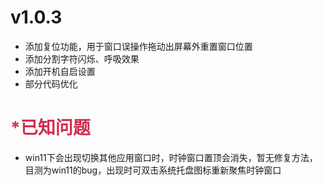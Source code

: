 # v1.0.3

- 添加复位功能，用于窗口误操作拖动出屏幕外重置窗口位置
- 添加分割字符闪烁、呼吸效果
- 添加开机自启设置
- 部分代码优化

# <font color="#d03050">*已知问题</font>

- win11下会出现切换其他应用窗口时，时钟窗口置顶会消失，暂无修复方法，目测为win11的bug，出现时可双击系统托盘图标重新聚焦时钟窗口